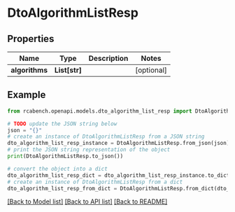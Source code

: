 # DtoAlgorithmListResp


## Properties

Name | Type | Description | Notes
------------ | ------------- | ------------- | -------------
**algorithms** | **List[str]** |  | [optional] 

## Example

```python
from rcabench.openapi.models.dto_algorithm_list_resp import DtoAlgorithmListResp

# TODO update the JSON string below
json = "{}"
# create an instance of DtoAlgorithmListResp from a JSON string
dto_algorithm_list_resp_instance = DtoAlgorithmListResp.from_json(json)
# print the JSON string representation of the object
print(DtoAlgorithmListResp.to_json())

# convert the object into a dict
dto_algorithm_list_resp_dict = dto_algorithm_list_resp_instance.to_dict()
# create an instance of DtoAlgorithmListResp from a dict
dto_algorithm_list_resp_from_dict = DtoAlgorithmListResp.from_dict(dto_algorithm_list_resp_dict)
```
[[Back to Model list]](../README.md#documentation-for-models) [[Back to API list]](../README.md#documentation-for-api-endpoints) [[Back to README]](../README.md)


